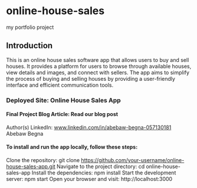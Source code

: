 # online-house-sales
my portfolio project
## Introduction
This is an online house sales software app that allows users to buy and sell houses. It provides a platform for users to browse through available houses, view details and images, and connect with sellers. The app aims to simplify the process of buying and selling houses by providing a user-friendly interface and efficient communication tools.
### Deployed Site: Online House Sales App
#### Final Project Blog Article: Read our blog post
Author(s) LinkedIn: www.linkedin.com/in/abebaw-begna-057130181
Abebaw Begna
#### To install and run the app locally, follow these steps:
Clone the repository: git clone https://github.com/your-username/online-house-sales-app.git
Navigate to the project directory: cd online-house-sales-app
Install the dependencies: npm install
Start the development server: npm start
Open your browser and visit: http://localhost:3000
